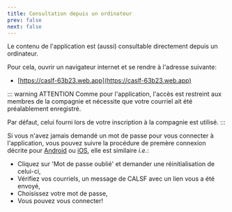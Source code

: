 ```yaml
---
title: Consultation depuis un ordinateur
prev: false
next: false
---
```


Le contenu de l'application est (aussi) consultable directement depuis un ordinateur.

Pour cela, ouvrir un navigateur internet et se rendre à l'adresse suivante:
  - [https://caslf-63b23.web.app](https://caslf-63b23.web.app)


::: warning ATTENTION
Comme pour l'application, l'accès est restreint aux membres de la compagnie et nécessite que votre courriel ait été préalablement enregistré.

Par défaut, celui fourni lors de votre inscription à la compagnie est utilisé.
:::

Si vous n'avez jamais demandé un mot de passe pour vous connecter à l'application, vous pouvez suivre la procédure de premère connexion décrite pour [Android](/install/android/connect) ou [iOS](/install/iphone/connect), elle est similaire *i.e.*:
- Cliquez sur 'Mot de passe oublié' et demander une réinitialisation de celui-ci,
- Vérifiez vos courriels, un message de CALSF avec un lien vous a été envoyé,
- Choisissez votre mot de passe,
- Vous pouvez vous connecter!
